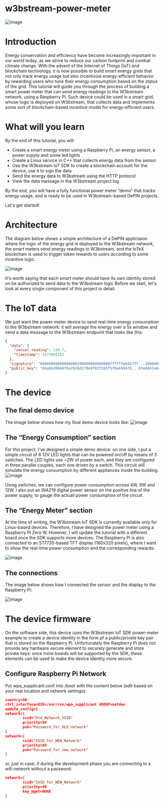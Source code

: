 # w3bstream-power-meter
![image](https://github.com/simonerom/w3bstream-power-meter/assets/11096047/1a9d592e-36e0-4cf1-a01f-164d7bf997ee)

# Introduction
Energy conservation and efficiency have become increasingly important in our world today, as we strive to reduce our carbon footprint and combat climate change.
With the advent of the Internet of Things (IoT) and blockchain technology, it is now possible to build smart energy grids that not only track energy usage but also incentivize energy-efficient behavior by rewarding users who tune their energy consumption based on the status of the grid. 
This tutorial will guide you through the process of building a smart power meter that can send energy readings to the W3bstream network, using a Raspberry Pi. 
Such device could be used in a smart grid,  whose logic is deployed on W3bstream, that collects data and implements some sort of blockchain-based incentive model for energy-efficient users.

# What will you learn
By the end of this tutorial, you will:
- Create a smart energy meter using a Raspberry Pi, an energy sensor, a power supply and some led lights 
- Create a Linux service in C++ that collects energy data from the sensor
- Use the W3bstream IoT SDK to create a blockchain account for the device, use it to sign the data
- Send the energy data to W3bstream using the HTTP protocol
- View the data message in the W3bstream project log

By the end, you will have a fully functional power meter “demo” that tracks energy usage, and is ready to be used in W3bstream-based DePIN projects.

Let's get started!

# Architecture
The diagram below shows a simple architecture of a DePIN applictaion where the logic of the energy grid is deployed to the W3bstream network, the smart meters send energy readings to W3bstream, and the IoTeX blockchain is used to trigger token rewards to users according to some incentive logic. 

![image](https://github.com/simonerom/w3bstream-power-meter/assets/11096047/90175b0d-b719-4f7c-993d-308626a19434)

It's worth saying that each smart meter should have its own identity stored on be authorized to send data to the W3bstream logic
Before we start, let's look at every single component of this project in detail.

# The IoT data
We just want the power-meter device to send real-time energy consumption to the W3bstream network: it will average the energy over a 5s window and send a data message to the W3bstream endpoint that looks like this:
```json
{  
  "data": { 
    "sensor_reading": 134.7,    
    "timestamp": 1677091161  
  },  
  "signature": "00000008000000000200000000000000ffffffe042fff...100000000000000",
  "public_key": "04abbd9bb8f6a2928d179e9f83f265f5f0a6994f8...934dd47a0cbae9d555" 
}
```


# The device
## The final demo device
The image below shows how my final demo device looks like:
![image](https://github.com/simonerom/w3bstream-power-meter/assets/11096047/84ed1473-c540-418c-b0d5-000432fe0140)

## The “Energy Consumption” section
For this project, I've designed a simple demo device: on one side, I put a simple circuit of 6 12V LED lights that can be powered on/off by means of 3 switches. The LED lights use ~2W of power each, and they are configured in three parallel couples, each one driven by a switch. This circuit will simulate the energy consumption by different appliances inside the building.
![image](https://github.com/simonerom/w3bstream-power-meter/assets/11096047/3226a6df-b31e-4cd0-8d7a-d60dcb063137)


Using switches, we can configure power consumption across 4W, 8W and 12W. I also put an INA219 digital power sensor on the positive line of the power supply, to gauge the actuall power consumption of the circuit.

## The “Energy Meter” section
At the time of writing, the W3bstream IoT SDK is currently available only for Linux-based devices. Therefore, I have designed the power meter using a Raspberry Pi Zero W. However, I will update the tutorial with a different board once the SDK supports more devices. The Raspberry Pi is also connected to an ST7735-based TFT display (160x320 pixels), where I want to show the real-time power consumption and the corresponding rewards.

![image](https://github.com/simonerom/w3bstream-power-meter/assets/11096047/b7d6659f-53df-4d8e-8e9b-98fb467e4874)



## The connections
The image below shows how I connected the sensor and the display to the Raspberry Pi:

![image](https://github.com/simonerom/w3bstream-power-meter/assets/11096047/9db7859c-e3d1-44b9-9471-543181299078)


# The device firmware
On the software side, this device uses the W3bstream IoT SDK power-meter example to create a device identity in the form pf a public/private key pair that is stored on the Raspberry Pi. Unfortunately the Raspberry Pi does not provide any hardware secure element to securely generate and store private keys: once more boards will be supported by the SDK, these elements can be used to make the device identity more secure.  

## Configure Raspberry Pi Network
Put wpa_supplicant.conf into /boot with the content below (edit based on your real location and network settings):

```json
country=GB
ctrl_interface=DIR=/var/run/wpa_supplicant GROUP=netdev
update_config=1
network={
        ssid="Old_Network_SSID"
        priority=90
        psk="Password_for_OLD_network"
}
network={
        ssid="SSID_for_NEW_Network"
        priority=80
        psk="Password_for_new_network"
}
```

or, just in case, if during the development phase you are connecting to a wifi network without a password:

```json
network={
        ssid="SSID_for_NEW_Network"
        priority=80
        key_mgmt=NONE
}
```

